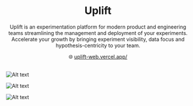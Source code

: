 <div align="center" >
    <h1 align="center">Uplift</h1>
    <p>Uplift is an experimentation platform for modern product and engineering teams streamlining the management and deployment of your experiments. Accelerate your growth by bringing experiment visibility, data focus and hypothesis-centricity to your team.</p>
    🌐 <a href="https://uplift-web.vercel.app/">uplift-web.vercel.app/</a>
    <br/>
    <br/>
</div>

![Alt text](https://res.cloudinary.com/dum2lqmke/image/upload/v1696949164/interface_natdlx.jpg)

![Alt text](https://res.cloudinary.com/dum2lqmke/image/upload/v1696949181/Screenshot_2023-10-10_at_16.07.05_awbkmz.png)

![Alt text](https://res.cloudinary.com/dum2lqmke/image/upload/v1696949181/Screenshot_2023-10-10_at_16.11.00_bq8u0n.png)
